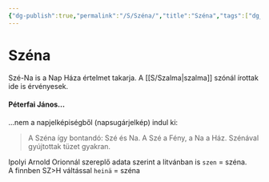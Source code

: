 ```yaml
---
{"dg-publish":true,"permalink":"/S/Széna/","title":"Széna","tags":["dg_uploaded"],"created":"2023-11-19T06:29","updated":"2023-12-01T08:58"}
---
```



# Széna

Szé-Na is a Nap Háza értelmet takarja. A [[S/Szalma\|szalma]] szónál írottak ide is érvényesek.  

#### Péterfai János...

...nem a napjelképiségből (napsugárjelkép) indul ki:  
> A Széna így bontandó: Szé és Na. A Szé a Fény, a Na a Ház. Szénával gyújtottak tüzet gyakran.  

Ipolyi Arnold Orionnál szereplő adata szerint a litvánban is `szen` = széna.  
A finnben SZ>H váltással `heinä` = széna

  